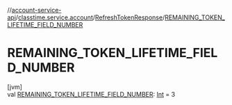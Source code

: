 //[account-service-api](../../../index.md)/[classtime.service.account](../index.md)/[RefreshTokenResponse](index.md)/[REMAINING_TOKEN_LIFETIME_FIELD_NUMBER](-r-e-m-a-i-n-i-n-g_-t-o-k-e-n_-l-i-f-e-t-i-m-e_-f-i-e-l-d_-n-u-m-b-e-r.md)

# REMAINING_TOKEN_LIFETIME_FIELD_NUMBER

[jvm]\
val [REMAINING_TOKEN_LIFETIME_FIELD_NUMBER](-r-e-m-a-i-n-i-n-g_-t-o-k-e-n_-l-i-f-e-t-i-m-e_-f-i-e-l-d_-n-u-m-b-e-r.md): [Int](https://kotlinlang.org/api/latest/jvm/stdlib/kotlin/-int/index.html) = 3
